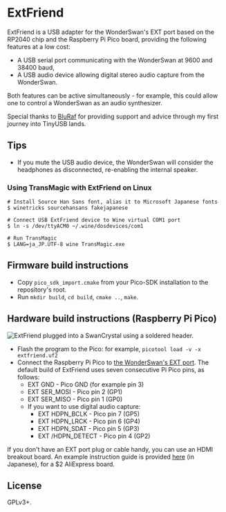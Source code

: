 # ExtFriend

ExtFriend is a USB adapter for the WonderSwan's EXT port based on the RP2040 chip and the Raspberry Pi Pico board, providing the following features at a low cost:

* A USB serial port communicating with the WonderSwan at 9600 and 38400 baud,
* A USB audio device allowing digital stereo audio capture from the WonderSwan.

Both features can be active simultaneously - for example, this could allow one to control a WonderSwan as an audio synthesizer.

Special thanks to [BluRaf](https://mastodon.sdf.org/@BluRaf) for providing support and advice through my first journey into TinyUSB lands.

## Tips

* If you mute the USB audio device, the WonderSwan will consider the headphones as disconnected, re-enabling the internal speaker.

### Using TransMagic with ExtFriend on Linux

    # Install Source Han Sans font, alias it to Microsoft Japanese fonts
    $ winetricks sourcehansans fakejapanese
    
    # Connect USB ExtFriend device to Wine virtual COM1 port
    $ ln -s /dev/ttyACM0 ~/.wine/dosdevices/com1
    
    # Run TransMagic
    $ LANG=ja_JP.UTF-8 wine TransMagic.exe

## Firmware build instructions

* Copy `pico_sdk_import.cmake` from your Pico-SDK installation to the repository's root.
* Run `mkdir build`, `cd build`, `cmake ..`, `make`.

## Hardware build instructions (Raspberry Pi Pico)

![ExtFriend plugged into a SwanCrystal using a soldered header.](https://img.asie.pl/PTC3.jpg)

* Flash the program to the Pico: for example, `picotool load -v -x extfriend.uf2`
* Connect the Raspberry Pi Pico to [the WonderSwan's EXT port](http://daifukkat.su/docs/wsman/#pinout_extport). The default build of ExtFriend uses seven consecutive Pi Pico pins, as follows:
  * EXT GND - Pico GND (for example pin 3)
  * EXT SER_MOSI - Pico pin 2 (GP1)
  * EXT SER_MISO - Pico pin 1 (GP0)
  * If you want to use digital audio capture:
    * EXT HDPN_BCLK - Pico pin 7 (GP5)
    * EXT HDPN_LRCK - Pico pin 6 (GP4)
    * EXT HDPN_SDAT - Pico pin 5 (GP3)
    * EXT /HDPN_DETECT - Pico pin 4 (GP2)


If you don't have an EXT port plug or cable handy, you can use an HDMI breakout board. An example instruction guide is provided [here](https://twitter.com/peca_port0/status/1631569109912817667) (in Japanese), for a $2 AliExpress board.

## License

GPLv3+.
